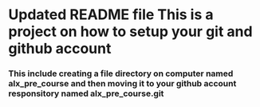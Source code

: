 # Updated README file This is a project on how to setup your git and github account
### This include creating a file directory on computer named alx_pre_course and then moving it to your github account responsitory named alx_pre_course.git
